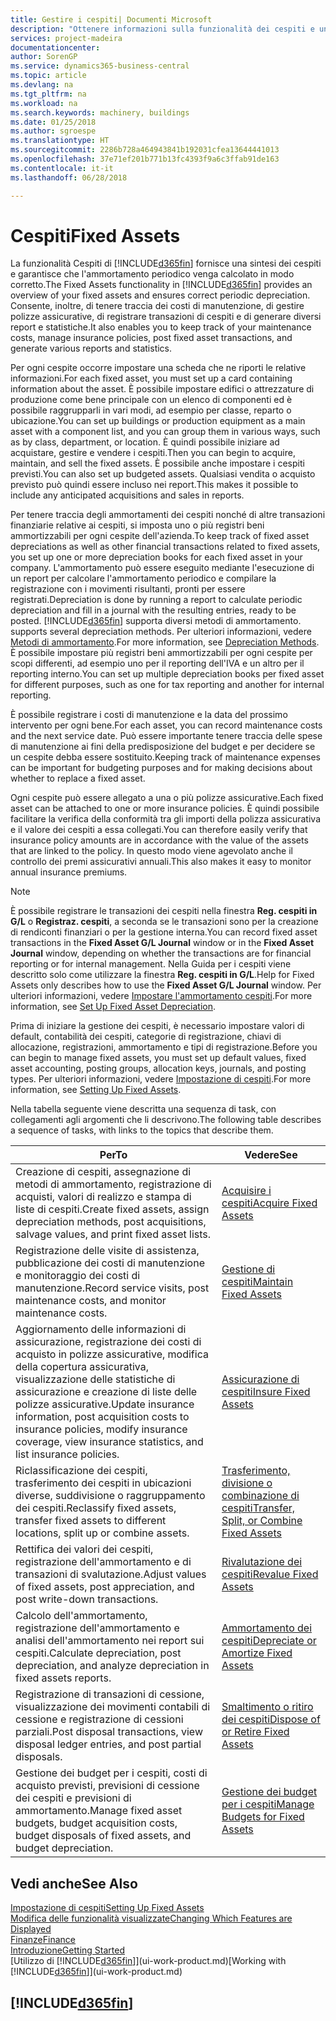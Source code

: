 ```yaml
---
title: Gestire i cespiti| Documenti Microsoft
description: "Ottenere informazioni sulla funzionalità dei cespiti e una panoramica delle modalità di utilizzo dei cespiti."
services: project-madeira
documentationcenter: 
author: SorenGP
ms.service: dynamics365-business-central
ms.topic: article
ms.devlang: na
ms.tgt_pltfrm: na
ms.workload: na
ms.search.keywords: machinery, buildings
ms.date: 01/25/2018
ms.author: sgroespe
ms.translationtype: HT
ms.sourcegitcommit: 2286b728a464943841b192031cfea13644441013
ms.openlocfilehash: 37e71ef201b771b13fc4393f9a6c3ffab91de163
ms.contentlocale: it-it
ms.lasthandoff: 06/28/2018

---
```

# <a name="fixed-assets"></a><span data-ttu-id="38c34-103">Cespiti</span><span class="sxs-lookup"><span data-stu-id="38c34-103">Fixed Assets</span></span>
<span data-ttu-id="38c34-104">La funzionalità Cespiti di [!INCLUDE[d365fin](includes/d365fin_md.md)] fornisce una sintesi dei cespiti e garantisce che l'ammortamento periodico venga calcolato in modo corretto.</span><span class="sxs-lookup"><span data-stu-id="38c34-104">The Fixed Assets functionality in [!INCLUDE[d365fin](includes/d365fin_md.md)] provides an overview of your fixed assets and ensures correct periodic depreciation.</span></span> <span data-ttu-id="38c34-105">Consente, inoltre, di tenere traccia dei costi di manutenzione, di gestire polizze assicurative, di registrare transazioni di cespiti e di generare diversi report e statistiche.</span><span class="sxs-lookup"><span data-stu-id="38c34-105">It also enables you to keep track of your maintenance costs, manage insurance policies, post fixed asset transactions, and generate various reports and statistics.</span></span>

<span data-ttu-id="38c34-106">Per ogni cespite occorre impostare una scheda che ne riporti le relative informazioni.</span><span class="sxs-lookup"><span data-stu-id="38c34-106">For each fixed asset, you must set up a card containing information about the asset.</span></span> <span data-ttu-id="38c34-107">È possibile impostare edifici o attrezzature di produzione come bene principale con un elenco di componenti ed è possibile raggrupparli in vari modi, ad esempio per classe, reparto o ubicazione.</span><span class="sxs-lookup"><span data-stu-id="38c34-107">You can set up buildings or production equipment as a main asset with a component list, and you can group them in various ways, such as by class, department, or location.</span></span> <span data-ttu-id="38c34-108">È quindi possibile iniziare ad acquistare, gestire e vendere i cespiti.</span><span class="sxs-lookup"><span data-stu-id="38c34-108">Then you can begin to acquire, maintain, and sell the fixed assets.</span></span> <span data-ttu-id="38c34-109">È possibile anche impostare i cespiti previsti.</span><span class="sxs-lookup"><span data-stu-id="38c34-109">You can also set up budgeted assets.</span></span> <span data-ttu-id="38c34-110">Qualsiasi vendita o acquisto previsto può quindi essere incluso nei report.</span><span class="sxs-lookup"><span data-stu-id="38c34-110">This makes it possible to include any anticipated acquisitions and sales in reports.</span></span>

<span data-ttu-id="38c34-111">Per tenere traccia degli ammortamenti dei cespiti nonché di altre transazioni finanziarie relative ai cespiti, si imposta uno o più registri beni ammortizzabili per ogni cespite dell'azienda.</span><span class="sxs-lookup"><span data-stu-id="38c34-111">To keep track of fixed asset depreciations as well as other financial transactions related to fixed assets, you set up one or more depreciation books for each fixed asset in your company.</span></span> <span data-ttu-id="38c34-112">L'ammortamento può essere eseguito mediante l'esecuzione di un report per calcolare l'ammortamento periodico e compilare la registrazione con i movimenti risultanti, pronti per essere registrati.</span><span class="sxs-lookup"><span data-stu-id="38c34-112">Depreciation is done by running a report to calculate periodic depreciation and fill in a journal with the resulting entries, ready to be posted.</span></span> [!INCLUDE[d365fin](includes/d365fin_md.md)]<span data-ttu-id="38c34-113"> supporta diversi metodi di ammortamento.</span><span class="sxs-lookup"><span data-stu-id="38c34-113"> supports several depreciation methods.</span></span> <span data-ttu-id="38c34-114">Per ulteriori informazioni, vedere [Metodi di ammortamento](fa-depreciation-methods.md).</span><span class="sxs-lookup"><span data-stu-id="38c34-114">For more information, see [Depreciation Methods](fa-depreciation-methods.md).</span></span> <span data-ttu-id="38c34-115">È possibile impostare più registri beni ammortizzabili per ogni cespite per scopi differenti, ad esempio uno per il reporting dell'IVA e un altro per il reporting interno.</span><span class="sxs-lookup"><span data-stu-id="38c34-115">You can set up multiple depreciation books per fixed asset for different purposes, such as one for tax reporting and another for internal reporting.</span></span>

<span data-ttu-id="38c34-116">È possibile registrare i costi di manutenzione e la data del prossimo intervento per ogni bene.</span><span class="sxs-lookup"><span data-stu-id="38c34-116">For each asset, you can record maintenance costs and the next service date.</span></span> <span data-ttu-id="38c34-117">Può essere importante tenere traccia delle spese di manutenzione ai fini della predisposizione del budget e per decidere se un cespite debba essere sostituito.</span><span class="sxs-lookup"><span data-stu-id="38c34-117">Keeping track of maintenance expenses can be important for budgeting purposes and for making decisions about whether to replace a fixed asset.</span></span>

<span data-ttu-id="38c34-118">Ogni cespite può essere allegato a una o più polizze assicurative.</span><span class="sxs-lookup"><span data-stu-id="38c34-118">Each fixed asset can be attached to one or more insurance policies.</span></span> <span data-ttu-id="38c34-119">È quindi possibile facilitare la verifica della conformità tra gli importi della polizza assicurativa e il valore dei cespiti a essa collegati.</span><span class="sxs-lookup"><span data-stu-id="38c34-119">You can therefore easily verify that insurance policy amounts are in accordance with the value of the assets that are linked to the policy.</span></span> <span data-ttu-id="38c34-120">In questo modo viene agevolato anche il controllo dei premi assicurativi annuali.</span><span class="sxs-lookup"><span data-stu-id="38c34-120">This also makes it easy to monitor annual insurance premiums.</span></span>

> [!NOTE]  
>   <span data-ttu-id="38c34-121">È possibile registrare le transazioni dei cespiti nella finestra **Reg. cespiti in G/L** o **Registraz. cespiti**, a seconda se le transazioni sono per la creazione di rendiconti finanziari o per la gestione interna.</span><span class="sxs-lookup"><span data-stu-id="38c34-121">You can record fixed asset transactions in the **Fixed Asset G/L Journal** window or in the **Fixed Asset Journal** window, depending on whether the transactions are for financial reporting or for internal management.</span></span> <span data-ttu-id="38c34-122">Nella Guida per i cespiti viene descritto solo come utilizzare la finestra **Reg. cespiti in G/L**.</span><span class="sxs-lookup"><span data-stu-id="38c34-122">Help for Fixed Assets only describes how to use the **Fixed Asset G/L Journal** window.</span></span> <span data-ttu-id="38c34-123">Per ulteriori informazioni, vedere [Impostare l'ammortamento cespiti](fa-how-setup-depreciation.md).</span><span class="sxs-lookup"><span data-stu-id="38c34-123">For more information, see [Set Up Fixed Asset Depreciation](fa-how-setup-depreciation.md).</span></span>

<span data-ttu-id="38c34-124">Prima di iniziare la gestione dei cespiti, è necessario impostare valori di default, contabilità dei cespiti, categorie di registrazione, chiavi di allocazione, registrazioni, ammortamento e tipi di registrazione.</span><span class="sxs-lookup"><span data-stu-id="38c34-124">Before you can begin to manage fixed assets, you must set up default values, fixed asset accounting, posting groups, allocation keys, journals, and posting types.</span></span> <span data-ttu-id="38c34-125">Per ulteriori informazioni, vedere [Impostazione di cespiti](fa-setup.md).</span><span class="sxs-lookup"><span data-stu-id="38c34-125">For more information, see [Setting Up Fixed Assets](fa-setup.md).</span></span>

<span data-ttu-id="38c34-126">Nella tabella seguente viene descritta una sequenza di task, con collegamenti agli argomenti che li descrivono.</span><span class="sxs-lookup"><span data-stu-id="38c34-126">The following table describes a sequence of tasks, with links to the topics that describe them.</span></span>

| <span data-ttu-id="38c34-127">Per</span><span class="sxs-lookup"><span data-stu-id="38c34-127">To</span></span> | <span data-ttu-id="38c34-128">Vedere</span><span class="sxs-lookup"><span data-stu-id="38c34-128">See</span></span> |
| --- | --- |
| <span data-ttu-id="38c34-129">Creazione di cespiti, assegnazione di metodi di ammortamento, registrazione di acquisti, valori di realizzo e stampa di liste di cespiti.</span><span class="sxs-lookup"><span data-stu-id="38c34-129">Create fixed assets, assign depreciation methods, post acquisitions, salvage values, and print fixed asset lists.</span></span> |[<span data-ttu-id="38c34-130">Acquisire i cespiti</span><span class="sxs-lookup"><span data-stu-id="38c34-130">Acquire Fixed Assets</span></span>](fa-how-acquire.md) |
| <span data-ttu-id="38c34-131">Registrazione delle visite di assistenza, pubblicazione dei costi di manutenzione e monitoraggio dei costi di manutenzione.</span><span class="sxs-lookup"><span data-stu-id="38c34-131">Record service visits, post maintenance costs, and monitor maintenance costs.</span></span> |[<span data-ttu-id="38c34-132">Gestione di cespiti</span><span class="sxs-lookup"><span data-stu-id="38c34-132">Maintain Fixed Assets</span></span>](fa-how-maintain.md) |
| <span data-ttu-id="38c34-133">Aggiornamento delle informazioni di assicurazione, registrazione dei costi di acquisto in polizze assicurative, modifica della copertura assicurativa, visualizzazione delle statistiche di assicurazione e creazione di liste delle polizze assicurative.</span><span class="sxs-lookup"><span data-stu-id="38c34-133">Update insurance information, post acquisition costs to insurance policies, modify insurance coverage, view insurance statistics, and list insurance policies.</span></span> |[<span data-ttu-id="38c34-134">Assicurazione di cespiti</span><span class="sxs-lookup"><span data-stu-id="38c34-134">Insure Fixed Assets</span></span>](fa-how-insure.md) |
| <span data-ttu-id="38c34-135">Riclassificazione dei cespiti, trasferimento dei cespiti in ubicazioni diverse, suddivisione o raggruppamento dei cespiti.</span><span class="sxs-lookup"><span data-stu-id="38c34-135">Reclassify fixed assets, transfer fixed assets to different locations, split up or combine assets.</span></span> |[<span data-ttu-id="38c34-136">Trasferimento, divisione o combinazione di cespiti</span><span class="sxs-lookup"><span data-stu-id="38c34-136">Transfer, Split, or Combine Fixed Assets</span></span>](fa-how-trans-split-combine.md) |
| <span data-ttu-id="38c34-137">Rettifica dei valori dei cespiti, registrazione dell'ammortamento e di transazioni di svalutazione.</span><span class="sxs-lookup"><span data-stu-id="38c34-137">Adjust values of fixed assets, post appreciation, and post write-down transactions.</span></span> |[<span data-ttu-id="38c34-138">Rivalutazione dei cespiti</span><span class="sxs-lookup"><span data-stu-id="38c34-138">Revalue Fixed Assets</span></span>](fa-how-revalue.md) |
| <span data-ttu-id="38c34-139">Calcolo dell'ammortamento, registrazione dell'ammortamento e analisi dell'ammortamento nei report sui cespiti.</span><span class="sxs-lookup"><span data-stu-id="38c34-139">Calculate depreciation, post depreciation, and  analyze depreciation in fixed assets reports.</span></span> |[<span data-ttu-id="38c34-140">Ammortamento dei cespiti</span><span class="sxs-lookup"><span data-stu-id="38c34-140">Depreciate or Amortize Fixed Assets</span></span>](fa-how-depreciate-amortize.md) |
| <span data-ttu-id="38c34-141">Registrazione di transazioni di cessione, visualizzazione dei movimenti contabili di cessione e registrazione di cessioni parziali.</span><span class="sxs-lookup"><span data-stu-id="38c34-141">Post disposal transactions, view disposal ledger entries, and post partial disposals.</span></span> |[<span data-ttu-id="38c34-142">Smaltimento o ritiro dei cespiti</span><span class="sxs-lookup"><span data-stu-id="38c34-142">Dispose of or Retire Fixed Assets</span></span>](fa-how-dispose-retire.md) |
| <span data-ttu-id="38c34-143">Gestione dei budget per i cespiti, costi di acquisto previsti, previsioni di cessione dei cespiti e previsioni di ammortamento.</span><span class="sxs-lookup"><span data-stu-id="38c34-143">Manage fixed asset budgets, budget acquisition costs, budget disposals of fixed assets, and budget depreciation.</span></span> |[<span data-ttu-id="38c34-144">Gestione dei budget per i cespiti</span><span class="sxs-lookup"><span data-stu-id="38c34-144">Manage Budgets for Fixed Assets</span></span>](fa-how-manage-budgets.md) |

## <a name="see-also"></a><span data-ttu-id="38c34-145">Vedi anche</span><span class="sxs-lookup"><span data-stu-id="38c34-145">See Also</span></span>
[<span data-ttu-id="38c34-146">Impostazione di cespiti</span><span class="sxs-lookup"><span data-stu-id="38c34-146">Setting Up Fixed Assets</span></span>](fa-setup.md)  
[<span data-ttu-id="38c34-147">Modifica delle funzionalità visualizzate</span><span class="sxs-lookup"><span data-stu-id="38c34-147">Changing Which Features are Displayed</span></span>](ui-experiences.md)  
[<span data-ttu-id="38c34-148">Finanze</span><span class="sxs-lookup"><span data-stu-id="38c34-148">Finance</span></span>](finance.md)  
[<span data-ttu-id="38c34-149">Introduzione</span><span class="sxs-lookup"><span data-stu-id="38c34-149">Getting Started</span></span>](product-get-started.md)  
<span data-ttu-id="38c34-150">[Utilizzo di [!INCLUDE[d365fin](includes/d365fin_md.md)]](ui-work-product.md)</span><span class="sxs-lookup"><span data-stu-id="38c34-150">[Working with [!INCLUDE[d365fin](includes/d365fin_md.md)]](ui-work-product.md)</span></span>

## [!INCLUDE[d365fin](includes/free_trial_md.md)]  
 


